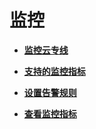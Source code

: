 # 监控<a name="ZH-CN_TOPIC_0197430756"></a>

-   **[监控云专线](监控云专线.md)**  

-   **[支持的监控指标](支持的监控指标.md)**  

-   **[设置告警规则](设置告警规则.md)**  

-   **[查看监控指标](查看监控指标.md)**  


